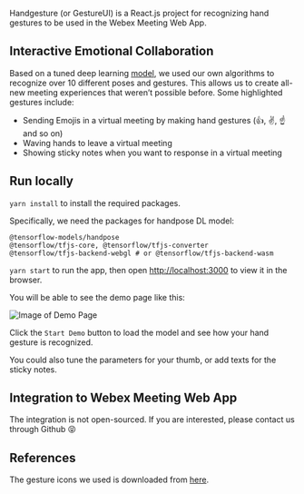 Handgesture (or GestureUI) is a React.js project for recognizing hand gestures to be used in the Webex Meeting Web App. 

## Interactive Emotional Collaboration

Based on a tuned deep learning [model](https://github.com/tensorflow/tfjs-models/tree/master/handpose), we used our own algorithms to recognize over 10 different poses and gestures. This allows us to create all-new meeting experiences that weren’t possible before. Some highlighted gestures include:

* Sending Emojis in a virtual meeting by making hand gestures (:thumbsup:, :v:, :point_up: and so on)
* Waving hands to leave a virtual meeting
* Showing sticky notes when you want to response in a virtual meeting

## Run locally

```yarn install``` to install the required packages.

Specifically, we need the packages for handpose DL model:
```
@tensorflow-models/handpose
@tensorflow/tfjs-core, @tensorflow/tfjs-converter
@tensorflow/tfjs-backend-webgl # or @tensorflow/tfjs-backend-wasm
```

```yarn start``` to run the app, then open [http://localhost:3000](http://localhost:3000) to view it in the browser.

You will be able to see the demo page like this:

![Image of Demo Page](https://github.com/yusenjeng/handgesture/blob/master/src/img/DemoPage.png)

Click the ```Start Demo``` button to load the model and see how your hand gesture is recognized.

You could also tune the parameters for your thumb, or add texts for the sticky notes.

## Integration to Webex Meeting Web App

The integration is not open-sourced. If you are interested, please contact us through Github :stuck_out_tongue_closed_eyes:

## References

The gesture icons we used is downloaded from [here](https://www.flaticon.com/packs/hands).

